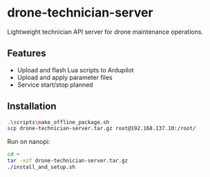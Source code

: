 # drone-technician-server

Lightweight technician API server for drone maintenance operations.

## Features
- Upload and flash Lua scripts to Ardupilot
- Upload and apply parameter files
- Service start/stop planned

## Installation
```bash
.\scripts\make_offline_package.sh
scp drone-technician-server.tar.gz root@192.168.137.10:/root/
```
Run on nanopi:
```bash
cd ~
tar -xzf drone-technician-server.tar.gz
./install_and_setup.sh
```